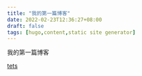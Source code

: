 ```yaml
---
title: "我的第一篇博客"
date: 2022-02-23T12:36:27+08:00
draft: false
tags: [hugo,content,static site generator]
---
```

我的第一篇博客

[tets](http://localhost:1313/posts/my-first-post/)
